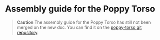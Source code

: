 # Assembly guide for the Poppy Torso

<!-- TODO: -->
> **Caution** The assembly guide for the Poppy Torso has still not been merged on the new doc. You can find it on the [poppy-torso git repository](https://github.com/poppy-project/poppy-torso/blob/master/hardware/doc/Poppy_Torso_assembly_instructions.md). 
